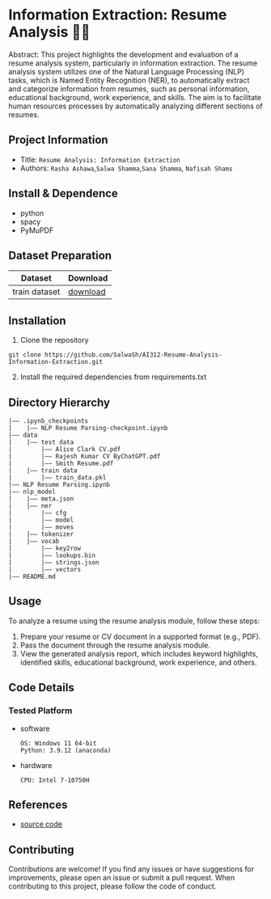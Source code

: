 Information Extraction: Resume Analysis 📑💼
===
Abstract: This project highlights the development and evaluation of a resume analysis system, particularly in information extraction. The resume analysis system utilizes one of the Natural Language Processing (NLP) tasks, which is Named Entity Recognition (NER), to automatically extract and categorize information from resumes, such as personal information, educational background, work experience, and skills. The aim is to facilitate human resources processes by automatically analyzing different sections of resumes. 

## Project Information
- Title:  `Resume Analysis: Information Extraction `
- Authors:  `Rasha Ashawa`,`Salwa Shamma`,`Sana Shamma`, `Nafisah Shams`

## Install & Dependence
- python
- spacy
- PyMuPDF

## Dataset Preparation
| Dataset | Download |
| ---     | ---   |
| train dataset | [download](https://github.com/laxmimerit/CV-Parsing-using-Spacy-3) |

## Installation
1. Clone the repository
```
git clone https://github.com/SalwaSh/AI312-Resume-Analysis-Information-Extraction.git
```
2. Install the required dependencies from requirements.txt

## Directory Hierarchy
```
|—— .ipynb_checkpoints
|    |—— NLP Resume Parsing-checkpoint.ipynb
|—— data
|    |—— test data
|        |—— Alice Clark CV.pdf
|        |—— Rajesh Kumar CV ByChatGPT.pdf
|        |—— Smith Resume.pdf
|    |—— train data
|        |—— train_data.pkl
|—— NLP Resume Parsing.ipynb
|—— nlp_model
|    |—— meta.json
|    |—— ner
|        |—— cfg
|        |—— model
|        |—— moves
|    |—— tokenizer
|    |—— vocab
|        |—— key2row
|        |—— lookups.bin
|        |—— strings.json
|        |—— vectors
|—— README.md
```

## Usage

To analyze a resume using the resume analysis module, follow these steps:

1. Prepare your resume or CV document in a supported format (e.g., PDF).
2. Pass the document through the resume analysis module.
3. View the generated analysis report, which includes keyword highlights, identified skills, educational background, work experience, and others.

## Code Details
### Tested Platform
- software
  ```
  OS: Windows 11 64-bit 
  Python: 3.9.12 (anaconda)
  ```
- hardware
  ```
  CPU: Intel 7-10750H
  ```

## References
- [source code](https://github.com/laxmimerit/CV-Parsing-using-Spacy-3)

## Contributing
Contributions are welcome! If you find any issues or have suggestions for improvements, please open an issue or submit a pull request. When contributing to this project, please follow the code of conduct.

